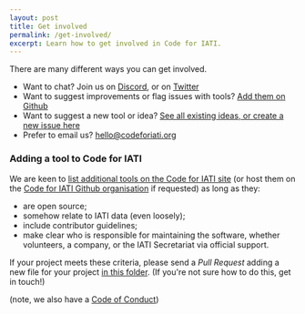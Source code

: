 ```yaml
---
layout: post
title: Get involved
permalink: /get-involved/
excerpt: Learn how to get involved in Code for IATI.
---
```


There are many different ways you can get involved.

* Want to chat? Join us on [Discord](https://discord.gg/hdH5bEXePM), or on [Twitter](https://twitter.com/search?q=%23iati&f=live)
* Want to suggest improvements or flag issues with tools? [Add them on Github](https://github.com/codeforIATI)
* Want to suggest a new tool or idea? [See all existing ideas, or create a new issue here](https://github.com/codeforIATI/iati-ideas/issues)
* Prefer to email us? [hello@codeforiati.org](mailto:hello@codeforiati.org)

### Adding a tool to Code for IATI

We are keen to [list additional tools on the Code for IATI site](https://codeforiati.org/) (or host them on the [Code for IATI Github organisation](https://github.com/codeforiati) if requested) as long as they:
* are open source;
* somehow relate to IATI data (even loosely);
* include contributor guidelines;
* make clear who is responsible for maintaining the software, whether volunteers, a company, or the IATI Secretariat via official support.

If your project meets these criteria, please send a _Pull Request_ adding a new file for your project [in this folder](https://github.com/codeforIATI/codeforiati.github.io/tree/gh-pages/_projects). (If you're not sure how to do this, get in touch!)

(note, we also have a [Code of Conduct](https://codeforiati.org/code-of-conduct))
